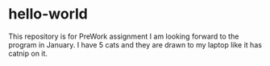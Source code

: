 # hello-world
This repository is for PreWork assignment
I am looking forward to the program in January.  I have 5 cats and they are drawn to my laptop like it has catnip on it. 
